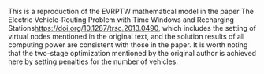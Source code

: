 This is a reproduction of the EVRPTW mathematical model in the paper The Electric Vehicle-Routing Problem with Time
Windows and Recharging Stations<https://doi.org/10.1287/trsc.2013.0490>, which includes the setting of virtual nodes mentioned in the original text, and the solution results of all computing power are consistent with those in the paper. 
It is worth noting that the two-stage optimization mentioned by the original author is achieved here by setting penalties for the number of vehicles.
